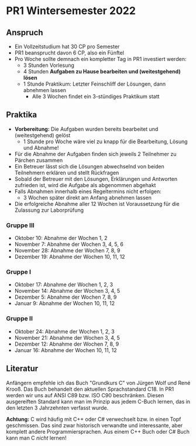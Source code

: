 # PR1 Wintersemester 2022

## Anspruch

- Ein Vollzeitstudium hat 30 CP pro Semester
- PR1 beansprucht davon 6 CP, also ein Fünftel
- Pro Woche sollte demnach ein kompletter Tag in PR1 investiert werden:
  - 3 Stunden Vorlesung
  - 4 Stunden **Aufgaben zu Hause bearbeiten und (weitestgehend) lösen**
  - 1 Stunde Praktikum: Letzter Feinschliff der Lösungen, dann abnehmen lassen
    - Alle 3 Wochen findet ein 3-stündiges Praktikum statt

## Praktika

- **Vorbereitung:** Die Aufgaben wurden bereits bearbeitet und (weitestgehend) gelöst
  - 1 Stunde pro Woche wäre viel zu knapp für die Bearbeitung, Lösung und Abnahme!
- Für die Abnahme der Aufgaben finden sich jeweils 2 Teilnehmer zu Pärchen zusammen
- Ein Betreuer lässt sich die Lösungen abwechselnd von beiden Teilnehmern erklären und stellt Rückfragen
- Sobald der Betreuer mit den Lösungen, Erklärungen und Antworten zufrieden ist, wird die Aufgabe als abgenommen abgehakt
- Falls Abnahmen innerhalb eines Regeltermins nicht erfolgen:
  - 3 Wochen später direkt am Anfang abnehmen lassen
- Die erfolgreiche Abnahme aller 12 Wochen ist Voraussetzung für die Zulassung zur Laborprüfung

### Gruppe III

- Oktober 10: Abnahme der Wochen 1, 2
- November 7: Abnahme der Wochen 3, 4, 5, 6
- November 28: Abnahme der Wochen 7, 8, 9
- Dezember 19: Abnahme der Wochen 10, 11, 12

### Gruppe I

- Oktober 17: Abnahme der Wochen 1, 2, 3
- November 14: Abnahme der Wochen 3, 4, 5
- Dezember 5: Abnahme der Wochen 7, 8, 9
- Januar 9: Abnahme der Wochen 10, 11, 12

### Gruppe II

- Oktober 24: Abnahme der Wochen 1, 2, 3
- November 21: Abnahme der Wochen 3, 4, 5
- Dezember 12: Abnahme der Wochen 7, 8, 9
- Januar 16: Abnahme der Wochen 10, 11, 12

## Literatur

Anfängern empfehle ich das Buch "Grundkurs C" von Jürgen Wolf und René Krooß.
Das Buch behandelt den aktuellen Sprachstandard C18.
In PR1 werden wir uns auf ANSI C89 bzw. ISO C90 beschränken.
Diesen ausgereiften Standard kann man im Prinzip aus jedem C-Buch lernen, das in den letzten 3 Jahrzehnten verfasst wurde.

**Achtung:** C wird häufig mit C++ oder C# verwechselt bzw. in einen Topf geschmissen.
Das sind zwar historisch verwandte und interessante, aber komplett andere Programmiersprachen.
Aus einem C++ Buch oder C# Buch kann man C *nicht* lernen!
